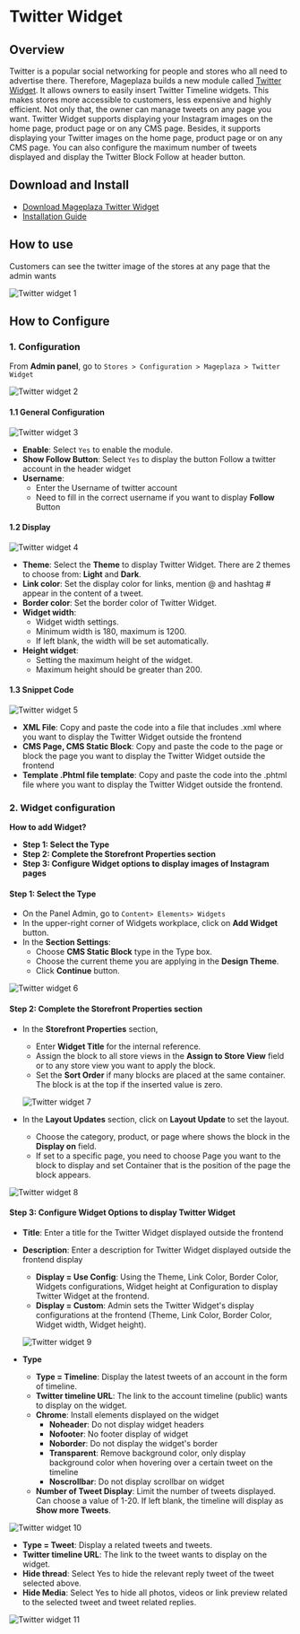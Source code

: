 # Twitter Widget 

## Overview
Twitter is a popular social networking for people and stores who all need to advertise there. Therefore, Mageplaza builds a new module called [Twitter Widget](https://www.mageplaza.com/magento-2-twitter-widget). It allows owners to easily insert Twitter Timeline widgets. This makes stores more accessible to customers, less expensive and highly efficient. Not only that, the owner can manage tweets on any page you want.
Twitter Widget supports displaying your Instagram images on the home page, product page or on any CMS page. Besides, it supports displaying your Twitter images on the home page, product page or on any CMS page. You can also configure the maximum number of tweets displayed and display the Twitter Block Follow at header button.

## Download and Install
- [Download Mageplaza Twitter Widget](https://www.mageplaza.com/magento-2-twitter-widget)
- [Installation Guide](https://www.mageplaza.com/install-magento-2-extension/)

## How to use

Customers can see the twitter image of the stores at any page that the admin wants

![Twitter widget 1](https://i.imgur.com/JNK2iT8.png)

## How to Configure

### 1. Configuration

From **Admin panel**, go to `Stores > Configuration > Mageplaza > Twitter Widget`

![Twitter widget 2](https://i.imgur.com/aeO6e0e.png)

#### 1.1 General Configuration

![Twitter widget 3](https://i.imgur.com/mVuC4E4.png)

- **Enable**: Select `Yes` to enable the module.
- **Show Follow Button**: Select `Yes` to display the button Follow a twitter account in the header widget
- **Username**:
  - Enter the Username of twitter account
  - Need to fill in the correct username if you want to display **Follow** Button
  
  
#### 1.2 Display

![Twitter widget 4](https://i.imgur.com/XmwyTW8.png)

- **Theme**: Select the **Theme** to display Twitter Widget. There are 2 themes to choose from: **Light** and **Dark**.
- **Link color**: Set the display color for links, mention @ and hashtag # appear in the content of a tweet.
- **Border color**: Set the border color of Twitter Widget.
- **Widget width**:
  - Widget width settings.
  - Minimum width is 180, maximum is 1200.
  - If left blank, the width will be set automatically.
- **Height widget**:
  - Setting the maximum height of the widget.
  - Maximum height should be greater than 200.
  
#### 1.3 Snippet Code

![Twitter widget 5](https://i.imgur.com/iKgafSQ.png)

- **XML File**: Copy and paste the code into a file that includes .xml where you want to display the Twitter Widget outside the frontend
- **CMS Page, CMS Static Block**: Copy and paste the code to the page or block the page you want to display the Twitter Widget outside the frontend
- **Template .Phtml file template**: Copy and paste the code into the .phtml file where you want to display the Twitter Widget outside the frontend.

### 2. Widget configuration
**How to add Widget?**
- **Step 1: Select the Type**
- **Step 2: Complete the Storefront Properties section**
- **Step 3: Configure Widget options to display images of Instagram pages**


#### Step 1: Select the Type
- On the Panel Admin, go to `Content> Elements> Widgets`
- In the upper-right corner of Widgets workplace, click on **Add Widget** button.
- In the **Section Settings**:
  - Choose **CMS Static Block** type in the Type box.
  - Choose the current theme you are applying in the **Design Theme**.
  - Click **Continue** button.
  
![Twitter widget 6](https://i.imgur.com/K8YV2TD.png)

#### Step 2: Complete the Storefront Properties section
- In the **Storefront Properties** section,
  - Enter **Widget Title** for the internal reference.
  - Assign the block to all store views in the **Assign to Store View** field or to any store view you want to apply the block.
  - Set the **Sort Order** if many blocks are placed at the same container. The block is at the top if the inserted value is zero.
  
  ![Twitter widget 7](https://i.imgur.com/cuTjCgr.png)
  
- In the **Layout Updates** section, click on **Layout Update** to set the layout.
  - Choose the category, product, or page where shows the block in the **Display on** field.
  - If set to a specific page, you need to choose Page you want to the block to display and set Container that is the position of the page the block appears.

![Twitter widget 8](https://i.imgur.com/3UkevTT.png)

#### Step 3: Configure Widget Options to display Twitter Widget
- **Title**: Enter a title for the Twitter Widget displayed outside the frontend
- **Description**: Enter a description for Twitter Widget displayed outside the frontend
display
  - **Display = Use Config**: Using the Theme, Link Color, Border Color, Widgets configurations, Widget height at Configuration to display Twitter Widget at the frontend.
  - **Display = Custom**: Admin sets the Twitter Widget's display configurations at the frontend (Theme, Link Color, Border Color, Widget width, Widget height).
  
  ![Twitter widget 9](https://i.imgur.com/QVmT19S.png)

- **Type**
  - **Type = Timeline**: Display the latest tweets of an account in the form of timeline.
  - **Twitter timeline URL**: The link to the account timeline (public) wants to display on the widget.
  - **Chrome**: Install elements displayed on the widget
    - **Noheader**: Do not display widget headers
    - **Nofooter**: No footer display of widget
    - **Noborder**: Do not display the widget's border
    - **Transparent**: Remove background color, only display background color when hovering over a certain tweet on the timeline
    - **Noscrollbar**: Do not display scrollbar on widget
  - **Number of Tweet Display**: Limit the number of tweets displayed. Can choose a value of 1-20. If left blank, the timeline will display as **Show more Tweets**.
  
![Twitter widget 10](https://i.imgur.com/t6Xdrjg.png)

  - **Type = Tweet**: Display a related tweets and tweets.
  - **Twitter timeline URL**: The link to the tweet wants to display on the widget.
  - **Hide thread**: Select Yes to hide the relevant reply tweet of the tweet selected above.
  - **Hide Media**: Select Yes to hide all photos, videos or link preview related to the selected tweet and tweet related replies.
  
  ![Twitter widget 11](https://i.imgur.com/UNi6J38.png)
